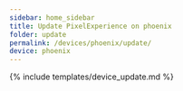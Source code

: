 ```yaml
---
sidebar: home_sidebar
title: Update PixelExperience on phoenix
folder: update
permalink: /devices/phoenix/update/
device: phoenix
---
```

{% include templates/device_update.md %}
